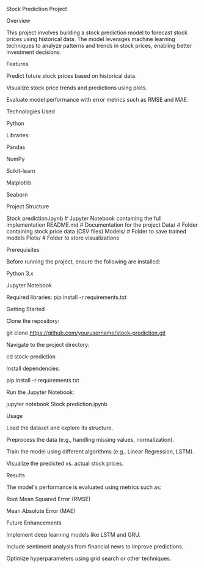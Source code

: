 Stock Prediction Project

Overview

This project involves building a stock prediction model to forecast stock prices using historical data. The model leverages machine learning techniques to analyze patterns and trends in stock prices, enabling better investment decisions.

Features

Predict future stock prices based on historical data.

Visualize stock price trends and predictions using plots.

Evaluate model performance with error metrics such as RMSE and MAE.

Technologies Used

Python

Libraries:

Pandas

NumPy

Scikit-learn

Matplotlib

Seaborn

Project Structure

Stock prediction.ipynb  # Jupyter Notebook containing the full implementation
README.md               # Documentation for the project
Data/                   # Folder containing stock price data (CSV files)
Models/                 # Folder to save trained models
Plots/                  # Folder to store visualizations

Prerequisites

Before running the project, ensure the following are installed:

Python 3.x

Jupyter Notebook

Required libraries: pip install -r requirements.txt

Getting Started

Clone the repository:

git clone https://github.com/yourusername/stock-prediction.git

Navigate to the project directory:

cd stock-prediction

Install dependencies:

pip install -r requirements.txt

Run the Jupyter Notebook:

jupyter notebook Stock prediction.ipynb

Usage

Load the dataset and explore its structure.

Preprocess the data (e.g., handling missing values, normalization).

Train the model using different algorithms (e.g., Linear Regression, LSTM).

Visualize the predicted vs. actual stock prices.

Results

The model's performance is evaluated using metrics such as:

Root Mean Squared Error (RMSE)

Mean Absolute Error (MAE)

Future Enhancements

Implement deep learning models like LSTM and GRU.

Include sentiment analysis from financial news to improve predictions.

Optimize hyperparameters using grid search or other techniques.
